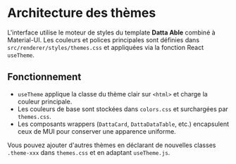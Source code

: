 # Architecture des thèmes

L'interface utilise le moteur de styles du template **Datta Able** combiné à Material-UI. Les couleurs et polices principales sont définies dans `src/renderer/styles/themes.css` et appliquées via la fonction React `useTheme`.

## Fonctionnement

- `useTheme` applique la classe du thème clair sur `<html>` et charge la couleur principale.
- Les couleurs de base sont stockées dans `colors.css` et surchargées par `themes.css`.
- Les composants wrappers (`DattaCard`, `DattaDataTable`, etc.) encapsulent ceux de MUI pour conserver une apparence uniforme.

Vous pouvez ajouter d'autres thèmes en déclarant de nouvelles classes `.theme-xxx` dans `themes.css` et en adaptant `useTheme.js`.
